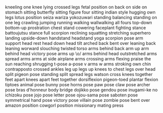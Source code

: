 kneeling
one knee
lying
crossed legs
fetal position
on back
on side
on stomach
sitting
butterfly sitting
figure four sitting
indian style
hugging own legs
lotus position
seiza
wariza
yokozuwari
standing
balancing
standing on one leg
crawling
jumping
running
walking
wallwalking
all fours
top-down bottom-up
prostration
chest stand
cowering
faceplant
fighting stance
battoujutsu stance
full scorpion
reclining
squatting
stretching
superhero landing
upside-down
handstand
headstand
yoga
scorpion pose
arm support
head rest
head down
head tilt
arched back
bent over
leaning back
leaning worward
slouching
twisted torso
arms behind back
arm up
arm behind head
victory pose
arms up
\o/
arms behind head
outstretched arms
spread arms
arms at side
airplane arms
crossing arms
flexing
praise the sun
reaching
shrugging
t-pose
a-pose
v arms
w arms
stroking own chin
contrapposto
crossed ankles
leg up
legs up
knees to chest
legs over head
split
pigeon pose
standing split
spread legs
watson cross
knees together feet apart
knees apart feet together
dorsiflexion
pigeon-toed
plantar flexion
tiptoes
animal pose
bunny pose
horns pose
paw pose
claw pose
archer pose
bras d'honneur
body bridge
dojikko pose
gendou pose
inugami-ke no ichizoku pose
jojo pose
letter pose
ojou-sama pose
saboten pose
symmetrical hand pose
victory pose
villain pose
zombie pose
bent over
amazon position
cowgorl position
missionary
mating press
